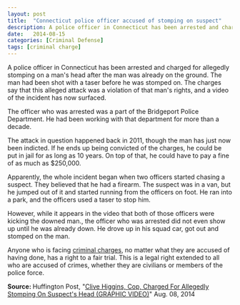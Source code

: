 ```yaml
---
layout: post
title:  "Connecticut police officer accused of stomping on suspect"
description: A police officer in Connecticut has been arrested and charged for allegedly stomping on a man's head after the man was already on the ground. The man had been shot with a taser before he was stomped on. The charges say that this alleged attack was a violation of that man's rights, and a video of the incident has now surfaced.
date:   2014-08-15
categories: [Criminal Defense] 
tags: [criminal charge]
---
```



<p>A police officer in Connecticut has been arrested and charged for allegedly stomping on a man's head after the man was already on the ground. The man had been shot with a taser before he was stomped on. The charges say that this alleged attack was a violation of that man's rights, and a video of the incident has now surfaced.</p><p>The officer who was arrested was a part of the Bridgeport Police Department. He had been working with that department for more than a decade.</p> <p>The attack in question happened back in 2011, though the man has just now been indicted. If he ends up being convicted of the charges, he could be put in jail for as long as 10 years. On top of that, he could have to pay a fine of as much as $250,000.</p><p>Apparently, the whole incident began when two officers started chasing a suspect. They believed that he had a firearm. The suspect was in a van, but he jumped out of it and started running from the officers on foot. He ran into a park, and the officers used a taser to stop him.</p><p>However, while it appears in the video that both of those officers were kicking the downed man., the officer who was arrested did not even show up until he was already down. He drove up in his squad car, got out and stomped on the man.</p><p>Anyone who is facing <a href="/Criminal-Defense/Criminal-Defense.html">criminal charges</a>, no matter what they are accused of having done, has a right to a fair trial. This is a legal right extended to all who are accused of crimes, whether they are civilians or members of the police force.</p><p> <b>Source:&nbsp;</b>Huffington Post, "<a href="http://www.huffingtonpost.com/2014/08/09/clive-higgins-charged-cop-stomping-suspects-head_n_5662829.html" target="_blank">Clive Higgins, Cop, Charged For Allegedly Stomping On Suspect&#039;s Head (GRAPHIC VIDEO)</a>" Aug. 08, 2014 </p>